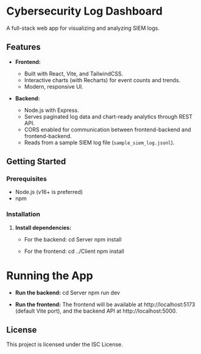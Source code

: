 # Cybersecurity Log Dashboard

A full-stack web app for visualizing and analyzing SIEM logs.

## Features

- **Frontend:**
  - Built with React, Vite, and TailwindCSS.
  - Interactive charts (with Recharts) for event counts and trends.
  - Modern, responsive UI.

- **Backend:**
  - Node.js with Express.
  - Serves paginated log data and chart-ready analytics through REST API.
  - CORS enabled for communication between frontend-backend and frontend-backend.
  - Reads from a sample SIEM log file (`sample_siem_log.jsonl`).

## Getting Started

### Prerequisites

- Node.js (v16+ is preferred)
- npm

### Installation

1. **Install dependencies:**
   - For the backend:
     cd Server
     npm install
     
   - For the frontend:
     cd ../Client
     npm install

# Running the App

- **Run the backend:**
  cd Server
  npm run dev
  
- **Run the frontend:**
  The frontend will be available at http://localhost:5173 (default Vite port), and the backend API at http://localhost:5000.

## License

This project is licensed under the ISC License.
